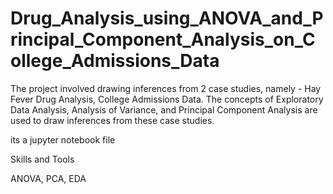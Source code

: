 # Drug_Analysis_using_ANOVA_and_Principal_Component_Analysis_on_College_Admissions_Data

The project involved drawing inferences from 2 case studies, namely - Hay Fever Drug Analysis, College Admissions Data. The concepts of Exploratory Data Analysis, Analysis of Variance, and Principal Component Analysis are used to draw inferences from these case studies.

its a jupyter notebook file 

Skills and Tools

ANOVA, PCA, EDA
